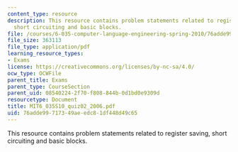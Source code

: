 ```yaml
---
content_type: resource
description: This resource contains problem statements related to register saving,
  short circuiting and basic blocks.
file: /courses/6-035-computer-language-engineering-spring-2010/76adde99717349aeedc81df448d49c65_MIT6_035S10_quiz02_2006.pdf
file_size: 363113
file_type: application/pdf
learning_resource_types:
- Exams
license: https://creativecommons.org/licenses/by-nc-sa/4.0/
ocw_type: OCWFile
parent_title: Exams
parent_type: CourseSection
parent_uid: 08540224-2f70-f808-844b-0d1bd0e9309d
resourcetype: Document
title: MIT6_035S10_quiz02_2006.pdf
uid: 76adde99-7173-49ae-edc8-1df448d49c65
---
```

This resource contains problem statements related to register saving, short circuiting and basic blocks.